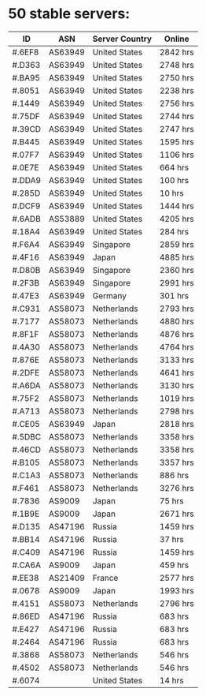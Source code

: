 # 50 stable servers:

| ID | ASN | Server Country | Online |
| ------ | ------ | ------ | ------ |
| #.6EF8 | AS63949 | United States | 2842 hrs |
| #.D363 | AS63949 | United States | 2748 hrs |
| #.BA95 | AS63949 | United States | 2750 hrs |
| #.8051 | AS63949 | United States | 2238 hrs |
| #.1449 | AS63949 | United States | 2756 hrs |
| #.75DF | AS63949 | United States | 2744 hrs |
| #.39CD | AS63949 | United States | 2747 hrs |
| #.B445 | AS63949 | United States | 1595 hrs |
| #.07F7 | AS63949 | United States | 1106 hrs |
| #.0E7E | AS63949 | United States | 664 hrs |
| #.DDA9 | AS63949 | United States | 100 hrs |
| #.285D | AS63949 | United States | 10 hrs |
| #.DCF9 | AS63949 | United States | 1444 hrs |
| #.6ADB | AS53889 | United States | 4205 hrs |
| #.18A4 | AS63949 | United States | 284 hrs |
| #.F6A4 | AS63949 | Singapore | 2859 hrs |
| #.4F16 | AS63949 | Japan | 4885 hrs |
| #.D80B | AS63949 | Singapore | 2360 hrs |
| #.2F3B | AS63949 | Singapore | 2991 hrs |
| #.47E3 | AS63949 | Germany | 301 hrs |
| #.C931 | AS58073 | Netherlands | 2793 hrs |
| #.7177 | AS58073 | Netherlands | 4880 hrs |
| #.8F1F | AS58073 | Netherlands | 4876 hrs |
| #.4A30 | AS58073 | Netherlands | 4764 hrs |
| #.876E | AS58073 | Netherlands | 3133 hrs |
| #.2DFE | AS58073 | Netherlands | 4641 hrs |
| #.A6DA | AS58073 | Netherlands | 3130 hrs |
| #.75F2 | AS58073 | Netherlands | 1019 hrs |
| #.A713 | AS58073 | Netherlands | 2798 hrs |
| #.CE05 | AS63949 | Japan | 2818 hrs |
| #.5DBC | AS58073 | Netherlands | 3358 hrs |
| #.46CD | AS58073 | Netherlands | 3358 hrs |
| #.B105 | AS58073 | Netherlands | 3357 hrs |
| #.C1A3 | AS58073 | Netherlands | 886 hrs |
| #.F461 | AS58073 | Netherlands | 3276 hrs |
| #.7836 | AS9009 | Japan | 75 hrs |
| #.1B9E | AS9009 | Japan | 2671 hrs |
| #.D135 | AS47196 | Russia | 1459 hrs |
| #.BB14 | AS47196 | Russia | 37 hrs |
| #.C409 | AS47196 | Russia | 1459 hrs |
| #.CA6A | AS9009 | Japan | 459 hrs |
| #.EE38 | AS21409 | France | 2577 hrs |
| #.0678 | AS9009 | Japan | 1993 hrs |
| #.4151 | AS58073 | Netherlands | 2796 hrs |
| #.86ED | AS47196 | Russia | 683 hrs |
| #.E427 | AS47196 | Russia | 683 hrs |
| #.2464 | AS47196 | Russia | 683 hrs |
| #.3868 | AS58073 | Netherlands | 546 hrs |
| #.4502 | AS58073 | Netherlands | 546 hrs |
| #.6074 |  | United States | 14 hrs |

